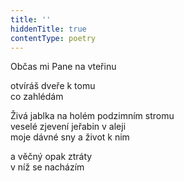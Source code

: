 ```yaml
---
title: ''
hiddenTitle: true
contentType: poetry
---
```


<section>

Občas mi Pane na vteřinu

otvíráš dveře k tomu  
co zahlédám

</section>

<section>

Živá jablka na holém podzimním stromu  
veselé zjevení jeřabin v aleji  
moje dávné sny a život k nim

</section>

<section>

a věčný opak ztráty  
v níž se nacházím

</section>

